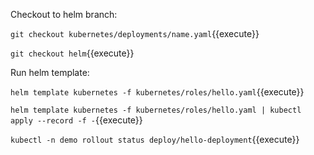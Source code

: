 Checkout to helm branch:

`git checkout kubernetes/deployments/name.yaml`{{execute}}

`git checkout helm`{{execute}}

Run helm template:

`helm template kubernetes -f kubernetes/roles/hello.yaml`{{execute}}

`helm template kubernetes -f kubernetes/roles/hello.yaml | kubectl apply --record -f -`{{execute}}

`kubectl -n demo rollout status deploy/hello-deployment`{{execute}}
